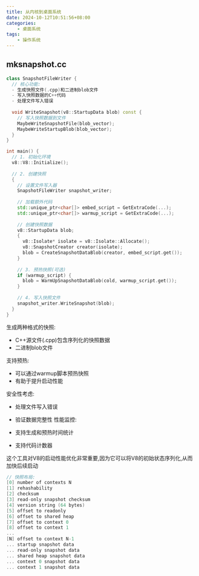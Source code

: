```yaml
---
title: 从内核到桌面系统
date: 2024-10-12T10:51:56+08:00
categories:
    - 桌面系统
tags:
    - 操作系统
---
```



## mksnapshot.cc

```cpp
class SnapshotFileWriter {
  // 核心功能:
  - 生成快照文件(.cpp)和二进制blob文件
  - 写入快照数据的C++代码
  - 处理文件写入错误
  
  void WriteSnapshot(v8::StartupData blob) const {
    // 写入快照数据到文件
    MaybeWriteSnapshotFile(blob_vector);
    MaybeWriteStartupBlob(blob_vector); 
  }
}
```

```cpp
int main() {
  // 1. 初始化环境
  v8::V8::Initialize();
  
  // 2. 创建快照
  {
    // 设置文件写入器
    SnapshotFileWriter snapshot_writer;
    
    // 加载额外代码
    std::unique_ptr<char[]> embed_script = GetExtraCode(...);
    std::unique_ptr<char[]> warmup_script = GetExtraCode(...);
    
    // 创建快照数据
    v8::StartupData blob;
    {
      v8::Isolate* isolate = v8::Isolate::Allocate();
      v8::SnapshotCreator creator(isolate);
      blob = CreateSnapshotDataBlob(creator, embed_script.get());
    }
    
    // 3. 预热快照(可选)
    if (warmup_script) {
      blob = WarmUpSnapshotDataBlob(cold, warmup_script.get());
    }
    
    // 4. 写入快照文件
    snapshot_writer.WriteSnapshot(blob);
  }
}
```


生成两种格式的快照:

- C++源文件(.cpp)包含序列化的快照数据
- 二进制blob文件

支持预热:
- 可以通过warmup脚本预热快照
- 有助于提升启动性能

安全性考虑:
- 处理文件写入错误
- 验证数据完整性
性能监控:

- 支持生成和预热时间统计
- 支持代码计数器

这个工具对V8的启动性能优化非常重要,因为它可以将V8的初始状态序列化,从而加快后续启动

```cpp
// 快照布局:
[0] number of contexts N
[1] rehashability 
[2] checksum
[3] read-only snapshot checksum
[4] version string (64 bytes)
[5] offset to readonly
[6] offset to shared heap
[7] offset to context 0
[8] offset to context 1
...
[N] offset to context N-1
... startup snapshot data
... read-only snapshot data 
... shared heap snapshot data
... context 0 snapshot data
... context 1 snapshot data
```